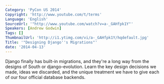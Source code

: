 ```yaml
---
Category: 'PyCon US 2014'
Copyright: 'http://www.youtube.com/t/terms'
Language: 'English'
SourceUrl: '"http://www.youtube.com/watch?v=a-_GAHfpk1Y"'
Speakers: [Andrew Godwin]
Tags: []
ThumbnailUrl: 'http://i1.ytimg.com/vi/a-_GAHfpk1Y/hqdefault.jpg'
Title: '"Designing Django''s Migrations"'
date: '2014-04-13'
---
```

Django finally has built-in migrations, and they're a long way from the designs of South or django-evolution. Learn the key design decisions we made, ideas we discarded, and the unique treatment we have to give each of our four official database backends.